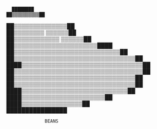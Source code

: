       ████████                          
    ██▒▒▒▒▒▒▒▒▒▒██                      
  ██▒▒▒▒▒▒▒▒▒▒▒▒▒▒██                    
██▒▒▒▒▒▒▒▒    ▒▒▒▒▒▒██                  
██▒▒▒▒▒▒▒▒▒▒▒▒  ▒▒▒▒▒▒██                
██▒▒▒▒▒▒▒▒▒▒▒▒▒▒▒▒▒▒▒▒▒▒████            
██▒▒▒▒▒▒▒▒▒▒▒▒▒▒▒▒▒▒▒▒▒▒▒▒▒▒▒▒██        
██▒▒▒▒▒▒▒▒▒▒▒▒▒▒▒▒▒▒▒▒▒▒▒▒▒▒▒▒▒▒▒▒██    
████▒▒▒▒▒▒▒▒▒▒▒▒▒▒▒▒▒▒▒▒▒▒▒▒▒▒▒▒▒▒▒▒██  
  ██▒▒▒▒▒▒▒▒▒▒▒▒▒▒▒▒▒▒▒▒▒▒▒▒▒▒▒▒▒▒▒▒▒▒██
    ██▒▒▒▒▒▒▒▒▒▒▒▒▒▒▒▒▒▒▒▒▒▒▒▒▒▒▒▒▒▒▒▒██
    ██▒▒▒▒▒▒▒▒▒▒▒▒▒▒▒▒▒▒▒▒▒▒▒▒▒▒▒▒▒▒▒▒██
      ████▒▒▒▒▒▒▒▒▒▒▒▒▒▒▒▒▒▒▒▒▒▒▒▒▒▒▒▒██
          ████▒▒▒▒▒▒▒▒▒▒▒▒▒▒▒▒▒▒▒▒▒▒██  
              ████▒▒▒▒▒▒▒▒▒▒▒▒▒▒▒▒██    
                  ████████████████    
                  
                  BEANS
